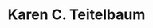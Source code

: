 ---
layout: layouts/profile.liquid
title: Karen C. Teitelbaum
id: karenteitelbaum48
prefix: 
first: Karen
middle: C.
last: Teitelbaum
suffix: 
email: 
currentTitle: Board Director/ Senior Advisor/ Immediate Past CEO
currentOrg: Independent Board Director&#58; Advantia Health (Chair, Compensation Committee/ Member, Quality Committee); Surgical Solutions (Member, Commercial and Operations Committee), Ingenovis Health. Senior Advisor&#58; Juniper Advisory and TVM Capital. Mentor&#58; Creative Destruction Lab.
bio: With expertise in strategy, growth, and turnaround work, Karen is a nationally recognized leader focused on ensuring corporate viability and development through driving operational excellence and transformation of care.<br /><br />Karen is a board member of Advantia Health, serving as Chair, Compensation Committee and as a member of the Quality Committee. Advantia is a privately held, growth-oriented company committed to transforming women’s health services through technology and best practices. She serves on the Commercial and Operating Committee as a board member for Surgical Solutions, a portfolio company of Grupo Vitalmex, S.A., providing sterile processing solutions to enhance operating room efficiency, quality, and physician satisfaction. <br /><br />Karen also is on the board of Ingenovis Health, a family of forward-thinking staffing healthcare companies. She served as Board member/Global Health Advisor for Blink Science, a biotechnology and digital startup providing instantaneous diagnosis of Covid-19. <br /><br />As a Senior Advisor to Juniper Advisory, Karen provides counsel to firm clients contemplating nonprofit healthcare mergers or acquisitions. She also is a Senior Advisor to TVM Capital Healthcare Partners, an emerging markets-focused healthcare private equity investment firm focused in Southeast Asia and Middle East/North Africa. She joined Creative Destruction Lab (CDL) as a mentor. CDL delivers an objectives-based program for massively scalable, seed-stage, science- and technology-based companies. CDL mentors include accomplished entrepreneurs, operators, and investors.<br /><br />As President/Chief Executive Officer of Sinai Chicago, the city’s largest private safety net healthcare system with over $1 billion in revenues, Karen oversaw a successful turnaround of financial, philanthropic, and operational performance. Results to date show a year-over-year improvement profitability, taking the organization from a loss of $42 million to a profit of $32.6 million, improved EBIDA from a negative $14.8 million to a positive $55.6 million and increased philanthropy from $2.3 million annually to $13.5 million. Karen previously served as the Executive Vice President/Chief Operating Officer, overseeing the integration into the System of a private hospital. <br /><br />An early career entrepreneur, after purchasing a rehabilitation services firm, Karen grew the company into the largest of its kind in Chicago before selling it to a publicly traded firm. Following the sale, Karen held increasingly responsible positions in nonprofit and public companies.<br /><br />Karen is an influential participant in state and national legislative policy-making agendas, working with legislators of both the Senate and Congress. She has formed strategic relationships with non-healthcare partners, creating assets in underdeveloped urban areas.<br /><br />Karen serves on civic, state, and national boards. She was the 2021 Chair of the Illinois Health and Hospital Association Board, having served as Chair of the Finance Committee and a member of the Executive, Governance and Health Equity Committees. Karen also served as a board member of America’s Essential Hospitals, as a member of the Governance Committee. She is a Visiting Lecturer at Kenya Methodist University in Nairobi.<br /><br />Awards include “One of 10 Business Leaders to Watch in 2020” by the Chicago Tribune, twice named to Crain’s Chicago Business “Notable Women in Chicago Healthcare” list, the Weizmann Institute “Women of Science” award, a recipient of the National Medical Fellowship “Leadership in Healthcare” award, and the 2021 awardee of “Community Leadership” for the Chicago Health Executives Forum. She is a member of the Chicago Network, Women Corporate Directors, the Commercial Club of Chicago, the Economic Club of Chicago, and Kellogg Executive Women’s Network. <br /><br />Karen holds an MBA from Northwestern University, J.L. Kellogg School of Management. She is a frequently requested national speaker, world traveler, avid bicyclist, and cook, and resides in Chicago, Illinois.
linkedin: www.linkedin.com/in/karenteitelbaum
tiktok: 
twitter: 
aboutme: 
insta: 
orgURL: 
snapchat: 
personalURL: 
smallHeadshotURL: assets/images/headshots/53DD302B-DA99-4392-8214-C2C1446757DF_converted_scaled.avif
originalHeadshotURL: assets/images/headshots/53DD302B-DA99-4392-8214-C2C1446757DF_converted_scaled.avif
tags-experience: 
    - Business Development
    - Digital Transformation
    - ESG Experience
    - Finance
    - Governance
    - HR / Human Resources
    - International
    - Mergers & Acquisitions
    - P&L&#58; $1B+
    - Private Companies
    - Transformational and Growth
    - Turnaround
    - Business Development
    - Digital Transformation
    - ESG Experience
    - Finance
    - Governance
    - HR / Human Resources
    - Mergers & Acquisitions
    - Marketing
    - P&L&#58; $500M-$1B
    - PR / Public Relations
    - Privacy
    - Private Companies
    - Procurement
    - Supply Chain
    - Transformational and Growth
    - Turnaround
tags-current-industries: 
    - Administrative and Support Services
    - Ambulatory Health Care Services
    - Corporate Directorships
    - Education and Health Services
    - Health Care and Social Assistance
    - Hospitals
    - Investment Banking
    - Private Equity
tags-current-position: 
    - CEO / Chief Executive Officer
    - COO / Chief Operating Officer
    - EVP / Executive Vice President
    - President
    - SVP / Senior Vice President
    - VP / Vice President
tags-past-industries: 
    - Ambulatory Health Care Services
    - Associations
    - Civic/Public Policy
    - Community Development/Organizing
    - Construction of Buildings
    - Corporate Directorships
    - Education and Health Services
    - Educational Services
    - Finance and Insurance
    - Financial Activities
    - Foundations/Granting Agency
    - Funds, Trusts, and Other Financial Vehicles
    - Government
    - Health Care and Social Assistance
    - Hospitals
    - Human Services
    - Incubator
    - Investment Banking
    - Management of Companies and Enterprises
    - PR/Communications
    - Private Equity
    - Professional, Scientific, and Technical Services
    - Religious, Grantmaking, Civic, Professional, and Similar Organizations
    - Social Assistance
    - Technology
tags-past-position: 
tags-current-board-service: 
    - Corporate Private
    - Private Equity
tags-past-board-service: 
    - Corporate Private
    - Nonprofit
    - Private Equity
boards-current-corporate-private: 
    - Advantia Health, Independent Director; Chair, Compensation Committee/ Member, Quality Committee
    - Ingenovis, Independent Director
    - Surgical Solutions, Independent Director; Member, Commercial and Operations Committee
boards-current-corporate-public: 
boards-current-nonprofit: 
boards-current-privateequity: 
    - Advantia Health, Independent Board Director/ Chair, Compensation Committee/ Member, Quality Committee
    - Ingenovis, Independent Board Director
    - Surgical Solutions, Independent Board Director/ Member, Commercial and Operations Committee
boards-current-spac: 
boards-current-vc: 
boards-past-corporate-private: 
    - Blink (now Persown), Independent Board Director and Global Health Advisor
boards-past-corporate-public: 
boards-past-nonprofit: 
    - Illinois Health and Hospital Systems Association, Board of Trustees Chair/ Vice Chair/ Chair, Finance/ Member, Nominating and Governance/ Member, Diversity, Equity and Inclusion
    - America's Essential Hospitals, Board of Directors/ Member, Governance Committee/ Chair, Board Diversity Task Force
    - Chicago-Cook Workforce Innovation Board, Board Member/ Mayoral Appointee
boards-past-privateequity: 
    - Blink (now Persown), Independent Board Member and Global Health Advisor
boards-past-spac: 
boards-past-vc: 
---